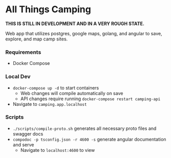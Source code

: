 # All Things Camping

**THIS IS STILL IN DEVELOPMENT AND IN A VERY ROUGH STATE.**

Web app that utilizes postgres, google maps, golang, and angular to save, explore, and map camp sites.

### Requirements
* Docker Compose

### Local Dev
* `docker-compose up -d` to start containers
    * Web changes will compile automatically on save
    * API changes require running `docker-compose restart camping-api`
 * Navigate to `camping.app.localhost`

### Scripts
* `./scripts/compile-proto.sh` generates all necessary proto files and swagger docs
* `compodoc -p tsconfig.json -r 4600 -s` generate angular documentation and serve
  * Navigate to `localhost:4600` to view
